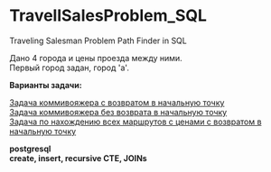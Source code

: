 # TravellSalesProblem_SQL  

Traveling Salesman Problem Path Finder in SQL

Дано 4 города и цены проезда между ними.    
Первый город задан, город 'a'.  

**Варианты задачи:**

[Задача коммивояжера с возвратом в начальную точку](https://github.com/habbena/TravellSalesProblem_SQL/blob/main/TSP_min_price.sql)    
[Задача коммивояжера без возврата в начальную точку](https://github.com/habbena/TravellSalesProblem_SQL/blob/main/TSP_not_loop.sql)     
[Задача по нахождению всех маршрутов с ценами с возвратом в начальную точку](https://github.com/habbena/TravellSalesProblem_SQL/blob/main/TSP_all_routes.sql)      

     

**postgresql   
create, insert, recursive CTE, JOINs**
